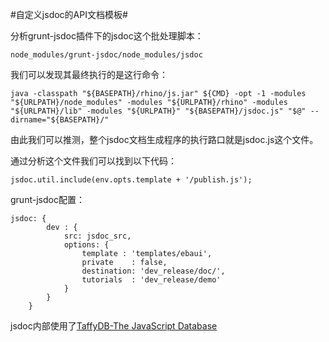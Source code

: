 #自定义jsdoc的API文档模板#

分析grunt-jsdoc插件下的jsdoc这个批处理脚本：

	node_modules/grunt-jsdoc/node_modules/jsdoc

我们可以发现其最终执行的是这行命令：

	java -classpath "${BASEPATH}/rhino/js.jar" ${CMD} -opt -1 -modules "${URLPATH}/node_modules" -modules "${URLPATH}/rhino" -modules "${URLPATH}/lib" -modules "${URLPATH}" "${BASEPATH}/jsdoc.js" "$@" --dirname="${BASEPATH}/" 

由此我们可以推测，整个jsdoc文档生成程序的执行路口就是jsdoc.js这个文件。

通过分析这个文件我们可以找到以下代码：

	jsdoc.util.include(env.opts.template + '/publish.js');

grunt-jsdoc配置：

	jsdoc: {
            dev : {
                src: jsdoc_src, 
                options: {
                    template : 'templates/ebaui',
                    private    : false,
                    destination: 'dev_release/doc/',
                    tutorials  : 'dev_release/demo'
                }
            }
        }

jsdoc内部使用了[TaffyDB-The JavaScript Database](http://www.taffydb.com/)